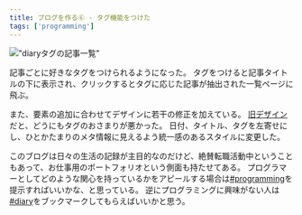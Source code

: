 ```yaml
---
title: ブログを作る⑥ - タグ機能をつけた
tags: ['programming']
---
```


!["diaryタグの記事一覧"](https://cdn-ak.f.st-hatena.com/images/fotolife/h/hachipochi/20210829/20210829005028.png "diaryタグの記事一覧")

記事ごとに好きなタグをつけられるようになった。
タグをつけると記事タイトルの下に表示され、クリックするとタグに応じた記事が抽出された一覧ページに飛ぶ。

また、要素の追加に合わせてデザインに若干の修正を加えている。
[旧デザイン](https://kawamt.com/entry/2021-07-12-blog-4)だと、どうにもタグのおさまりが悪かった。
日付、タイトル、タグを左寄せにし、ひとかたまりのメタ情報に見えるよう統一感のあるスタイルに変更した。

このブログは日々の生活の記録が主目的なのだけど、絶賛転職活動中ということもあって、お仕事用のポートフォリオという側面も持たせてある。
プログラマーとしてどのような関心を持っているかをアピールする場合は[#programming](https://kawamt.com/entry/tags/programming)を提示すればいいかな、と思っている。
逆にプログラミングに興味がない人は[#diary](https://kawamt.com/entry/tags/diary)をブックマークしてもらえばいいかと思う。
